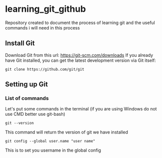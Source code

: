 # learning_git_github
Repository created to document the process of learning git and the useful commands i will need in this process
## Install Git
Download Git from this url: https://git-scm.com/downloads
If you already have Git installed, you can get the latest development version via Git itself:
```
git clone https://github.com/git/git
```
## Setting up Git
### List of commands
Let's put some commands in the terminal (if you are using Windows do not use CMD better use git-bash)
```
git --version 
```
This command will return the version of git we have installed
```
git config --global user.name "user name"
```
This is to set you username in the global config